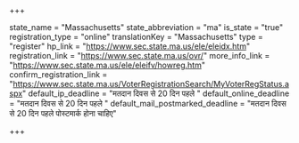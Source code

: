 +++

state_name = "Massachusetts"
state_abbreviation = "ma"
is_state = "true"
registration_type = "online"
translationKey = "Massachusetts"
type = "register"
hp_link = "https://www.sec.state.ma.us/ele/eleidx.htm"
registration_link = "https://www.sec.state.ma.us/ovr/"
more_info_link = "https://www.sec.state.ma.us/ele/eleifv/howreg.htm"
confirm_registration_link = "https://www.sec.state.ma.us/VoterRegistrationSearch/MyVoterRegStatus.aspx"
default_ip_deadline = "मतदान दिवस से 20 दिन पहले "
default_online_deadline = "मतदान दिवस से 20 दिन पहले "
default_mail_postmarked_deadline = "मतदान दिवस से 20 दिन पहले पोस्टमार्क होना चाहिए"

+++